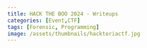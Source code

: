```yaml
---
title: HACK THE BOO 2024 - Writeups
categories: [Event,CTF]
tags: [Forensic, Programming]
image: /assets/thumbnails/hacktoriactf.jpg
---
```

